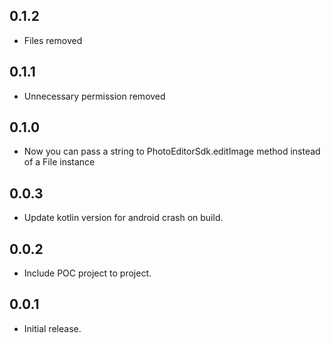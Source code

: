 ## 0.1.2

* Files removed

## 0.1.1

* Unnecessary permission removed 

## 0.1.0

* Now you can pass a string to PhotoEditorSdk.editImage method instead of a File instance

## 0.0.3

* Update kotlin version for android crash on build.

## 0.0.2

* Include POC project to project.

## 0.0.1

* Initial release.
